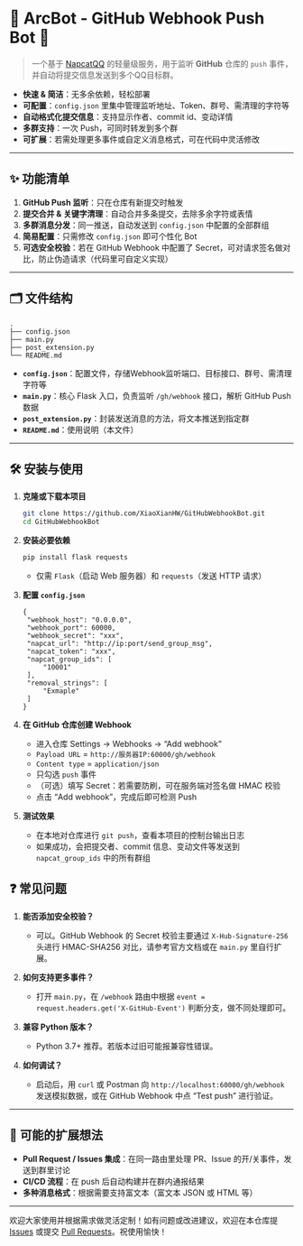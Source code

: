 # 🚀 ArcBot - GitHub Webhook Push Bot 🔔

> 一个基于 [NapcatQQ](https://github.com/NapNeko/NapCatQQ) 的轻量级服务，用于监听 **GitHub** 仓库的 `push` 事件，并自动将提交信息发送到多个QQ目标群。

- **快速 & 简洁**：无多余依赖，轻松部署  
- **可配置**：`config.json` 里集中管理监听地址、Token、群号、需清理的字符等  
- **自动格式化提交信息**：支持显示作者、commit id、变动详情  
- **多群支持**：一次 Push，可同时转发到多个群  
- **可扩展**：若需处理更多事件或自定义消息格式，可在代码中灵活修改  

---

## ✨ 功能清单 

1. **GitHub Push 监听**：只在仓库有新提交时触发  
2. **提交合并 & 关键字清理**：自动合并多条提交，去除多余字符或表情   
4. **多群消息分发**：同一推送，自动发送到 `config.json` 中配置的全部群组  
5. **简易配置**：只需修改 `config.json` 即可个性化 Bot  
6. **可选安全校验**：若在 GitHub Webhook 中配置了 Secret，可对请求签名做对比，防止伪造请求（代码里可自定义实现）

---

## 🗂 文件结构 

```
.
├── config.json
├── main.py
├── post_extension.py
└── README.md
```

- **`config.json`**：配置文件，存储Webhook监听端口、目标接口、群号、需清理字符等  
- **`main.py`**：核心 Flask 入口，负责监听 `/gh/webhook` 接口，解析 GitHub Push 数据  
- **`post_extension.py`**：封装发送消息的方法，将文本推送到指定群  
- **`README.md`**：使用说明（本文件）

---

## 🛠 安装与使用 

1. **克隆或下载本项目**
   ```bash
   git clone https://github.com/XiaoXianHW/GitHubWebhookBot.git
   cd GitHubWebhookBot
   ```

2. **安装必要依赖**
   
   ```bash
   pip install flask requests
   ```
   - 仅需 `Flask`（启动 Web 服务器）和 `requests`（发送 HTTP 请求）
   
3. **配置 `config.json`**
   ```jsonc
   {
    "webhook_host": "0.0.0.0",
    "webhook_port": 60000,
    "webhook_secret": "xxx",
    "napcat_url": "http://ip:port/send_group_msg",
    "napcat_token": "xxx",
    "napcat_group_ids": [
        "10001"
    ],
    "removal_strings": [
        "Exmaple"
    ]
   }
   ```

4. **在 GitHub 仓库创建 Webhook**
   - 进入仓库 Settings → Webhooks → “Add webhook”
   - `Payload URL` = `http://服务器IP:60000/gh/webhook`  
   - `Content type` = `application/json`  
   - 只勾选 `push` 事件  
   - （可选）填写 Secret：若需要防刷，可在服务端对签名做 HMAC 校验  
   - 点击 “Add webhook”，完成后即可检测 Push

5. **测试效果**
   - 在本地对仓库进行 `git push`，查看本项目的控制台输出日志  
   - 如果成功，会把提交者、commit 信息、变动文件等发送到 `napcat_group_ids` 中的所有群组

## ❓ 常见问题 

1. **能否添加安全校验？**  
   - 可以。GitHub Webhook 的 Secret 校验主要通过 `X-Hub-Signature-256` 头进行 HMAC-SHA256 对比，请参考官方文档或在 `main.py` 里自行扩展。

2. **如何支持更多事件？**  
   - 打开 `main.py`，在 `/webhook` 路由中根据 `event = request.headers.get('X-GitHub-Event')` 判断分支，做不同处理即可。

3. **兼容 Python 版本？**  
   - Python 3.7+ 推荐。若版本过旧可能报兼容性错误。

4. **如何调试？**  
   - 启动后，用 `curl` 或 Postman 向 `http://localhost:60000/gh/webhook` 发送模拟数据，或在 GitHub Webhook 中点 “Test push” 进行验证。

---

## 🌱 可能的扩展想法 

- **Pull Request / Issues 集成**：在同一路由里处理 PR、Issue 的开/关事件，发送到群里讨论  
- **CI/CD 流程**：在 push 后自动构建并在群内通报结果  
- **多种消息格式**：根据需要支持富文本（富文本 JSON 或 HTML 等）

---

欢迎大家使用并根据需求做灵活定制！如有问题或改进建议，欢迎在本仓库提 [Issues](#) 或提交 [Pull Requests](#)。祝使用愉快！  
